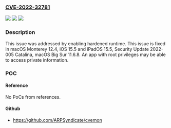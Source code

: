 ### [CVE-2022-32781](https://cve.mitre.org/cgi-bin/cvename.cgi?name=CVE-2022-32781)
![](https://img.shields.io/static/v1?label=Product&message=macOS&color=blue)
![](https://img.shields.io/static/v1?label=Version&message=n%2Fa&color=blue)
![](https://img.shields.io/static/v1?label=Vulnerability&message=An%20app%20with%20root%20privileges%20may%20be%20able%20to%20access%20private%20information&color=brighgreen)

### Description

This issue was addressed by enabling hardened runtime. This issue is fixed in macOS Monterey 12.4, iOS 15.5 and iPadOS 15.5, Security Update 2022-005 Catalina, macOS Big Sur 11.6.8. An app with root privileges may be able to access private information.

### POC

#### Reference
No PoCs from references.

#### Github
- https://github.com/ARPSyndicate/cvemon

